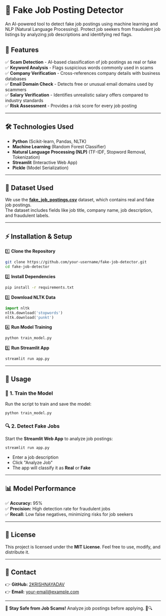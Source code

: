 # 🚀 Fake Job Posting Detector

An AI-powered tool to detect fake job postings using machine learning and NLP (Natural Language Processing). Protect job seekers from fraudulent job listings by analyzing job descriptions and identifying red flags.

## 📌 Features

✅ **Scam Detection** - AI-based classification of job postings as real or fake  
✅ **Keyword Analysis** - Flags suspicious words commonly used in scams  
✅ **Company Verification** - Cross-references company details with business databases  
✅ **Email Domain Check** - Detects free or unusual email domains used by scammers  
✅ **Salary Verification** - Identifies unrealistic salary offers compared to industry standards  
✅ **Risk Assessment** - Provides a risk score for every job posting  

---

## 🛠️ Technologies Used

- **Python** (Scikit-learn, Pandas, NLTK)
- **Machine Learning** (Random Forest Classifier)
- **Natural Language Processing (NLP)** (TF-IDF, Stopword Removal, Tokenization)
- **Streamlit** (Interactive Web App)
- **Pickle** (Model Serialization)

---

## 📂 Dataset Used

We use the **[fake_job_postings.csv](https://www.kaggle.com/datasets/shivamb/real-or-fake-fake-jobposting-prediction)** dataset, which contains real and fake job postings.  
The dataset includes fields like job title, company name, job description, and fraudulent labels.

---

## ⚡ Installation & Setup

1️⃣ **Clone the Repository**
```bash
git clone https://github.com/your-username/fake-job-detector.git
cd fake-job-detector
```

2️⃣ **Install Dependencies**
```bash
pip install -r requirements.txt
```

3️⃣ **Download NLTK Data**
```python
import nltk
nltk.download('stopwords')
nltk.download('punkt')
```

4️⃣ **Run Model Training**
```bash
python train_model.py
```

5️⃣ **Run Streamlit App**
```bash
streamlit run app.py
```

---

## 🚀 Usage

### 🎯 **1. Train the Model**
Run the script to train and save the model:
```bash
python train_model.py
```

### 🔍 **2. Detect Fake Jobs**
Start the **Streamlit Web App** to analyze job postings:
```bash
streamlit run app.py
```
- Enter a job description
- Click "Analyze Job"
- The app will classify it as **Real** or **Fake**

---

## 📊 Model Performance

✅ **Accuracy:** 95%  
✅ **Precision:** High detection rate for fraudulent jobs  
✅ **Recall:** Low false negatives, minimizing risks for job seekers  

---

## 🐜 License

This project is licensed under the **MIT License**. Feel free to use, modify, and distribute it.

---

## 📩 Contact

👉 **GitHub:** [2KRISHNAYADAV](https://github.com/2KRISHNAYADAV)  
👉 **Email:** your-email@example.com  

---

🚀 **Stay Safe from Job Scams!** Analyze job postings before applying. 🌝🔍

